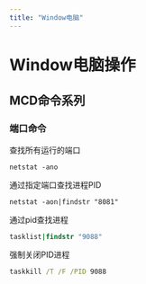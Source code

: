 ```yaml
---
title: "Window电脑"
---
```


# Window电脑操作

## MCD命令系列

### 端口命令

查找所有运行的端口
```CMD
netstat -ano
```

通过指定端口查找进程PID
```CMD
netstat -aon|findstr "8081"
```

通过pid查找进程
```cmd
tasklist|findstr "9088"
```

强制关闭PID进程
```cmd
taskkill /T /F /PID 9088 
```